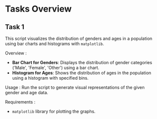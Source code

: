 # Tasks Overview

## Task 1
This script visualizes the distribution of genders and ages in a population using bar charts and histograms with `matplotlib`.

Overview :
- **Bar Chart for Genders**: Displays the distribution of gender categories ('Male', 'Female', 'Other') using a bar chart.
- **Histogram for Ages**: Shows the distribution of ages in the population using a histogram with specified bins.

Usage :
Run the script to generate visual representations of the given gender and age data.

Requirements :
- `matplotlib` library for plotting the graphs.
